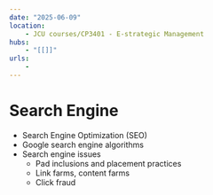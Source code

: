 ```yaml
---
date: "2025-06-09"
location: 
    - JCU courses/CP3401 - E-strategic Management
hubs: 
    - "[[]]"
urls:
    - 
---
```


# Search Engine
+ Search Engine Optimization (SEO)
+ Google search engine algorithms
+ Search engine issues
    - Pad inclusions and placement practices
    + Link farms, content farms
    + Click fraud
